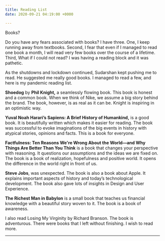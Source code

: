```yaml
---
title: Reading List
date: 2020-09-21 04:19:00 +0000

---
```

Books?

Do you have any fears associated with books? I have three. One, I keep running away from textbooks. Second, I fear that even if I managed to read one book a month, I will read very few books over the course of a lifetime. Third, What if I could not read? I was having a reading block and it was pathetic.

As the shutdowns and lockdown continued, Sudarshan kept pushing me to read. He suggested me really good books. I managed to read a few, and here is my pandemic reading list.

**Shoedog** by **Phil Knight,** a seamlessly flowing book. This book is honest and a common book. When we think of Nike, we assume a big story behind the brand. The book, however, is as real as it can be. Knight is inspiring in an optimistic way.

**Yuval Noah Harari’s Sapiens: A Brief History of Humankind,** is a good book. It is beautifully written which makes it easier for reading. The book was successful to evoke imaginations of the big events in history with atypical stories, opinions and facts. This is a book for everyone.

**Factfulness: Ten Reasons We're Wrong About the World—and Why Things Are Better Than You Think** is a book that changes your perspective with reasoning. It questions our assumptions and the ideas we are fixed on. The book is a book of realization, hopefulness and positive world. It opens the difference in the world right in front of us.

**Steve Jobs**, was unexpected. The book is also a book about Apple. It explains important aspects of history and today’s technological development. The book also gave lots of insights in Design and User Experience.

**The Richest Man in Babylon** is a small book that teaches us financial knowledge with a beautiful story woven to it. The book is a book of awareness.

I also read Losing My Virginity by Richard Branson. The book is adventurous. There were books that I left without finishing. I wish to read more.

***